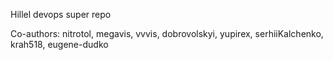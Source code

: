 Hillel devops super repo

Co-authors: nitrotol, megavis, vvvis, dobrovolskyi, yupirex, serhiiKalchenko, krah518, eugene-dudko
